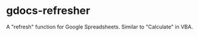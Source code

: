 gdocs-refresher
===============

A "refresh" function for Google Spreadsheets.  Similar to "Calculate" in VBA.